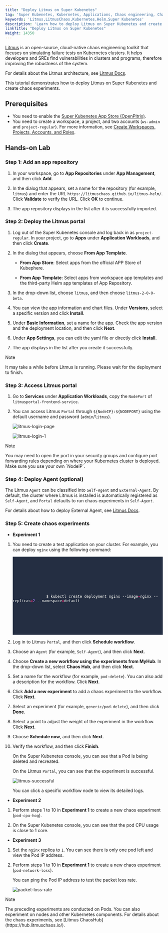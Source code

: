 ```yaml
---
title: "Deploy Litmus on Super Kubenetes"
tag: 'Super Kubenetes, Kubernetes, Applications, Chaos engineering, Chaos experiments, Litmus'
keywords: 'Litmus,LitmusChaos,Kubernetes,Helm,Super Kubenetes'
description: 'Learn how to deploy Litmus on Super Kubenetes and create chaos experiments.'
linkTitle: "Deploy Litmus on Super Kubenetes"
Weight: 14350
---
```


[Litmus](https://litmuschaos.io/) is an open-source, cloud-native chaos engineering toolkit that focuses on simulating failure tests on Kubernetes clusters. It helps developers and SREs find vulnerabilities in clusters and programs, therefore improving the robustness of the system.

For details about the Litmus architecture, see [Litmus Docs](https://litmusdocs-beta.netlify.app/docs/architecture/).

<!-- ![](https://pek3b.qingstor.com/kubesphere-community/images/20210601004600.png) -->

This tutorial demonstrates how to deploy Litmus on Super Kubenetes and create chaos experiments.

## Prerequisites
- You need to enable the [Super Kubenetes App Store (OpenPitrix)](../../../pluggable-components/app-store/).
- You need to create a workspace, a project, and two accounts (`ws-admin` and `project-regular`). For more information, see [Create Workspaces, Projects, Accounts, and Roles](../../../quick-start/create-workspace-and-project/).

## Hands-on Lab

### Step 1: Add an app repository
1. In your workspace, go to **App Repositories** under **App Management**, and then click **Add**.

2. In the dialog that appears, set a name for the repository (for example, `litmus`) and enter the URL `https://litmuschaos.github.io/litmus-helm/`. Click **Validate** to verify the URL. Click **OK** to continue.

3. The app repository displays in the list after it is successfully imported.

### Step 2: Deploy the Litmus portal
1. Log out of the Super Kubenetes console and log back in as `project-regular`. In your project, go to **Apps** under **Application Workloads**, and then click **Create**.

2. In the dialog that appears, choose **From App Template**.

   - **From App Store**: Select apps from the official APP Store of Kubephere.

   - **From App Template**: Select apps from workspace app templates and the third-party Helm app templates of App Repository.

3. In the drop-down list, choose `litmus`, and then choose `litmus-2-0-0-beta`.

4. You can view the app information and chart files. Under **Versions**, select a specific version and click **Install**.

5. Under **Basic Information**, set a name for the app. Check the app version and the deployment location, and then click **Next**.
   
6. Under **App Settings**, you can edit the yaml file or directly click **Install**.
   
7. The app displays in the list after you create it successfully.
   
  <div className="notices note">
    <p>Note</p>
    <div>
      It may take a while before Litmus is running. Please wait for the deployment to finish.
    </div>
  </div>


### Step 3: Access Litmus portal

1. Go to **Services** under **Application Workloads**, copy the `NodePort` of `litmusportal-frontend-service`.

2. You can access Litmus `Portal` through `${NodeIP}:${NODEPORT}` using the default username and password (`admin`/`litmus`).

   ![litmus-login-page](/dist/assets/docs/v3.3/appstore/external-apps/deploy-litmus/litmus-login-page.png)

   ![litmus-login-1](/dist/assets/docs/v3.3/appstore/external-apps/deploy-litmus/litmus-login-1.png)

<div className="notices note">
   <p>Note</p>
   <div>
      You may need to open the port in your security groups and configure port forwarding rules depending on where your Kubernetes cluster is deployed. Make sure you use your own `NodeIP`.
   </div>
</div>


### Step 4: Deploy Agent (optional)

The Litmus `Agent` can be classified into `Self-Agent` and `External-Agent`. By default, the cluster where Litmus is installed is automatically registered as `Self-Agent`, and `Portal` defaults to run chaos experiments in `Self-Agent`.

<!-- ![](https://pek3b.qingstor.com/kubesphere-community/images/20210604162858.png) -->

For details about how to deploy External Agent, see [Litmus Docs](https://litmusdocs-beta.netlify.app/docs/agent-install).

### Step 5: Create chaos experiments

- **Experiment 1**

1. You need to create a test application on your cluster. For example, you can deploy `nginx` using the following command:

   <article className="highlight">
      <pre style="color: rgb(248, 248, 242); background: rgb(36, 46, 66); tab-size: 4;">
         <div className="copy-code-button" title="Copy Code"></div>
         <div className="code-over-div">
            <code>
               <p>
                  $ kubectl create deployment nginx --image<span style="color:#f92672">=</span>nginx --replicas<span style="color:#f92672">=</span><span style="color:#ae81ff">2</span> --namespace<span style="color:#f92672">=</span>default
               </p>
            </code>
         </div>
      </pre>
   </article>

2. Log in to Litmus `Portal`, and then click **Schedule workflow**.

3. Choose an `Agent` (for example, `Self-Agent`), and then click **Next**.

4. Choose **Create a new workflow using the experiments from MyHub**. In the drop-down list, select **Chaos Hub**, and then click **Next**.

5. Set a name for the workflow (for example, `pod-delete`). You can also add a description for the workflow. Click **Next**.

6. Click **Add a new experiment** to add a chaos experiment to the workflow. Click **Next**.

7. Select an experiment (for example, `generic/pod-delete`), and then click **Done**.

8. Select a point to adjust the weight of the experiment in the workflow. Click **Next**.

9. Choose **Schedule now**, and then click **Next**.

10. Verify the workflow, and then click **Finish**.

    On the Super Kubenetes console, you can see that a Pod is being deleted and recreated.

    On the Litmus `Portal`, you can see that the experiment is successful.

    ![litmus-successful](/dist/assets/docs/v3.3/appstore/external-apps/deploy-litmus/litmus-successful.png)

    You can click a specific workflow node to view its detailed logs.

    <!-- ![](https://pek3b.qingstor.com/kubesphere-community/images/20210604165915.png) -->


- **Experiment 2**

1. Perform steps 1 to 10 in **Experiment 1** to create a new chaos experiment (`pod-cpu-hog`).
   <!-- ![](https://pek3b.qingstor.com/kubesphere-community/images/20210604171414.png) -->

2. On the Super Kubenetes console, you can see that the pod CPU usage is close to 1 core.

- **Experiment 3**

1. Set the `nginx` replica to `1`. You can see there is only one pod left and view the Pod IP address.

2. Perform steps 1 to 10 in **Experiment 1** to create a new chaos experiment (`pod-network-loss`).

   <!-- ![](https://pek3b.qingstor.com/kubesphere-community/images/20210604174057.png) -->

   You can ping the Pod IP address to test the packet loss rate.

   ![packet-loss-rate](/dist/assets/docs/v3.3/appstore/external-apps/deploy-litmus/packet-loss-rate.png)

  <div className="notices note">
    <p>Note</p>
    <div>
      The preceding experiments are conducted on Pods. You can also experiment on nodes and other Kubernetes components. For details about the chaos experiments, see [Litmus ChaosHub](https://hub.litmuschaos.io/).
    </div>
  </div>
